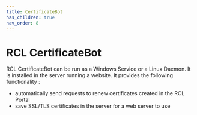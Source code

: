```yaml
---
title: CertificateBot
has_children: true
nav_order: 8
---
```


# RCL CertificateBot

RCL CertificateBot can be run as a Windows Service or a Linux Daemon. It is installed in the server running a website. It provides the following functionality :

- automatically send requests to renew certificates created in the RCL Portal
- save SSL/TLS certificates in the server for a web server to use 